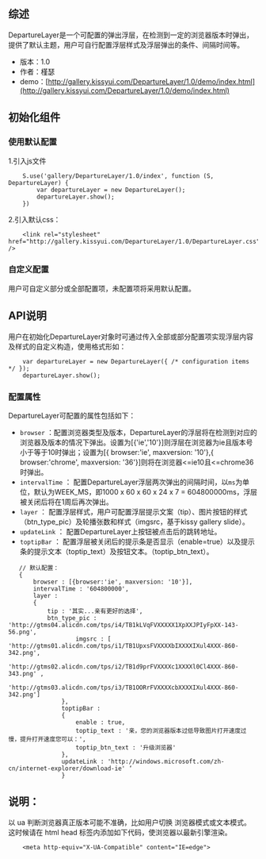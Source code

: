## 综述

DepartureLayer是一个可配置的弹出浮层，在检测到一定的浏览器版本时弹出，提供了默认主题，用户可自行配置浮层样式及浮层弹出的条件、间隔时间等。

* 版本：1.0
* 作者：槿瑟
* demo：[http://gallery.kissyui.com/DepartureLayer/1.0/demo/index.html](http://gallery.kissyui.com/DepartureLayer/1.0/demo/index.html)

## 初始化组件
### 使用默认配置
		
1.引入js文件

```
    S.use('gallery/DepartureLayer/1.0/index', function (S, DepartureLayer) {
        var departureLayer = new DepartureLayer();
        departureLayer.show();
    })
 ```
2.引入默认css：

```   
    <link rel="stylesheet" href="http://gallery.kissyui.com/DepartureLayer/1.0/DepartureLayer.css" />
```
### 自定义配置
用户可自定义部分或全部配置项，未配置项将采用默认配置。
## API说明
用户在初始化DepartureLayer对象时可通过传入全部或部分配置项实现浮层内容及样式的自定义构造，使用格式形如：
		
		var departureLayer = new DepartureLayer({ /* configuration items */ });
        departureLayer.show();

### 配置属性
DepartureLayer可配置的属性包括如下：

* `browser` ：配置浏览器类型及版本，DepartureLayer的浮层将在检测到对应的浏览器及版本的情况下弹出。设置为[{'ie','10'}]则浮层在浏览器为ie且版本号小于等于10时弹出；设置为[{ browser:'ie', maxversion: '10'},{ browser:'chrome', maxversion: '36'}]则将在浏览器<=ie10且<=chrome36时弹出。
* `intervalTime` ： 配置DepartureLayer浮层两次弹出的间隔时间，以`ms`为单位，默认为WEEK_MS，即1000 x 60 x 60 x 24 x 7 = 604800000ms，浮层被关闭后将在1周后再次弹出。
* `layer` ： 配置浮层样式，用户可配置浮层提示文案（tip）、图片按钮的样式（btn_type_pic）及轮播张数和样式（imgsrc，基于kissy gallery slide）。
* `updateLink` ： 配置DepartureLayer上按钮被点击后的跳转地址。
* `toptipBar` ： 配置浮层被关闭后的提示条是否显示（enable=true）以及提示条的提示文本（toptip_text）及按钮文本。（toptip_btn_text）。

 ```
	// 默认配置：
	{
		browser : [{browser:'ie', maxversion: '10'}], 
		intervalTime : '604800000',     
       	layer : 
        {
			tip : '其实...亲有更好的选择',
			btn_type_pic : 'http://gtms04.alicdn.com/tps/i4/TB1kLVqFVXXXXX1XpXXJPIyFpXX-143-56.png',
                    imgsrc : [ 'http://gtms01.alicdn.com/tps/i1/TB1UpxsFVXXXXbIXXXXIXul4XXX-860-342.png',
                               'http://gtms02.alicdn.com/tps/i2/TB1d9prFVXXXXc1XXXXl0Cl4XXX-860-343.png' ,
                               'http://gtms03.alicdn.com/tps/i3/TB1OORrFVXXXXcbXXXXIXul4XXX-860-342.png']
                },
                toptipBar : 
                {
                    enable : true,
                    toptip_text : '亲，您的浏览器版本过低导致图片打开速度过慢，提升打开速度您可以：',
                    toptip_btn_text : '升级浏览器'
                },
                updateLink : 'http://windows.microsoft.com/zh-cn/internet-explorer/download-ie' ‘
                }
```
                
## 说明：
以 ua 判断浏览器真正版本可能不准确，比如用户切换 浏览器模式或文本模式。 这时候请在 html head 标签内添加如下代码，使浏览器以最新引擎渲染。

```
	<meta http-equiv="X-UA-Compatible" content="IE=edge">
```